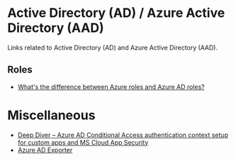 # Active Directory (AD) / Azure Active Directory (AAD)
Links related to Active Directory (AD) and Azure Active Directory (AAD).

## Roles
- [What's the difference between Azure roles and Azure AD roles?](https://techcommunity.microsoft.com/t5/itops-talk-blog/what-s-the-difference-between-azure-roles-and-azure-ad-roles/ba-p/2363647)

# Miscellaneous
- [Deep Diver – Azure AD Conditional Access authentication context setup for custom apps and MS Cloud App Security](https://securecloud.blog/2021/05/22/deep-diver-azure-ad-conditional-access-authentication-context-setup-for-custom-apps-and-ms-cloud-app-security/amp/)
- [Azure AD Exporter](https://github.com/microsoft/azureadexporter/)
